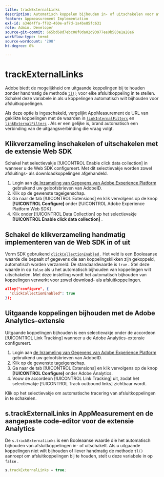 ```yaml
---
title: trackExternalLinks
description: Automatisch koppelen bijhouden in- of uitschakelen voor afsluitkoppelingen.
feature: Appmeasurement Implementation
exl-id: a34d4ffa-ff82-460e-af7d-1a4be85fc631
role: Admin, Developer
source-git-commit: 665bd68d7ebc08f0da02d93977ee0b583e1a28e6
workflow-type: tm+mt
source-wordcount: '298'
ht-degree: 0%

---
```


# trackExternalLinks

Adobe biedt de mogelijkheid om uitgaande koppelingen bij te houden zonder handmatig de methode [`tl()`](../functions/tl-method.md) voor elke afsluitkoppeling in te stellen. Schakel deze variabele in als u koppelingen automatisch wilt bijhouden voor afsluitkoppelingen.

Als deze optie is ingeschakeld, vergelijkt AppMeasurement de URL van geklikte koppelingen met de waarden in [`linkInternalFilters`](linkinternalfilters.md) en [`linkExternalFilters`](linkexternalfilters.md) . Als er een gelijke is, brand automatisch een verbinding van de uitgangsverbinding die vraag volgt.

## Klikverzameling inschakelen of uitschakelen met de extensie Web SDK

Schakel het selectievakje [!UICONTROL Enable click data collection] in wanneer u de Web SDK configureert. Met dit selectievakje worden zowel afsluitings- als downloadkoppelingen afgehandeld.

1. Login aan [ de Inzameling van Gegevens van Adobe Experience Platform ](https://experience.adobe.com/data-collection) gebruikend uw geloofsbrieven van AdobeID.
1. Klik op de gewenste tageigenschap.
1. Ga naar de tab [!UICONTROL Extensions] en klik vervolgens op de knop **[!UICONTROL Configure]** onder [!UICONTROL Adobe Experience Platform Web SDK] .
1. Klik onder [!UICONTROL Data Collection] op het selectievakje **[!UICONTROL Enable click data collection]** .

## Schakel de klikverzameling handmatig implementeren van de Web SDK in of uit

Vorm SDK gebruikend [`clickCollectionEnabled` ](https://experienceleague.adobe.com/docs/experience-platform/edge/fundamentals/configuring-the-sdk.html?lang=nl-NL#clickCollectionEnabled). Het veld is een Booleaanse waarde die bepaalt of gegevens die aan koppelingsklikken zijn gekoppeld, automatisch worden verzameld. De standaardwaarde is `true` . Stel deze waarde in op `false` als u het automatisch bijhouden van koppelingen wilt uitschakelen. Met deze instelling wordt het automatisch bijhouden van koppelingen verwerkt voor zowel download- als afsluitkoppelingen.

```json
alloy("configure", {
  "clickCollectionEnabled": true
});
```

## Uitgaande koppelingen bijhouden met de Adobe Analytics-extensie

Uitgaande koppelingen bijhouden is een selectievakje onder de accordeon [!UICONTROL Link Tracking] wanneer u de Adobe Analytics-extensie configureert.

1. Login aan [ de Inzameling van Gegevens van Adobe Experience Platform ](https://experience.adobe.com/data-collection) gebruikend uw geloofsbrieven van AdobeID.
2. Klik op de gewenste tageigenschap.
3. Ga naar de tab [!UICONTROL Extensions] en klik vervolgens op de knop **[!UICONTROL Configure]** onder Adobe Analytics.
4. Vouw de accordeon [!UICONTROL Link Tracking] uit, zodat het selectievakje [!UICONTROL Track outbound links] zichtbaar wordt.

Klik op het selectievakje om automatische tracering van afsluitkoppelingen in te schakelen.

## s.trackExternalLinks in AppMeasurement en de aangepaste code-editor voor de extensie Analytics

De `s.trackExternalLinks` is een Booleaanse waarde die het automatisch bijhouden van afsluitkoppelingen in- of uitschakelt. Als u uitgaande koppelingen niet wilt bijhouden of liever handmatig de methode `tl()` aanroept om afsluitkoppelingen bij te houden, stelt u deze variabele in op `false` .

```js
s.trackExternalLinks = true;
```
